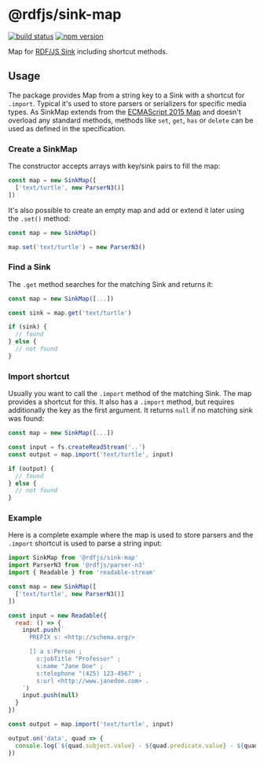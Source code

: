 # @rdfjs/sink-map

[![build status](https://img.shields.io/github/actions/workflow/status/rdfjs-base/sink-map/test.yaml?branch=master)](https://github.com/rdfjs-base/sink-map/actions/workflows/test.yaml)
[![npm version](https://img.shields.io/npm/v/@rdfjs/sink-map.svg)](https://www.npmjs.com/package/@rdfjs/sink-map)

Map for [RDF/JS Sink](http://rdf.js.org/stream-spec/#sink-interface) including shortcut methods.

## Usage

The package provides Map from a string key to a Sink with a shortcut for `.import`.
Typical it's used to store parsers or serializers for specific media types.
As SinkMap extends from the [ECMAScript 2015 Map](https://www.ecma-international.org/ecma-262/6.0/#sec-map-objects) and doesn't overload any standard methods, methods like `set`, `get`, `has` or `delete` can be used as defined in the specification.

### Create a SinkMap
The constructor accepts arrays with key/sink pairs to fill the map:

```javascript
const map = new SinkMap([
  ['text/turtle', new ParserN3()]
])
```

It's also possible to create an empty map and add or extend it later using the `.set()` method:

```javascript
const map = new SinkMap()

map.set('text/turtle') = new ParserN3()
```

### Find a Sink

The `.get` method searches for the matching Sink and returns it:

```javascript
const map = new SinkMap([...])

const sink = map.get('text/turtle')

if (sink) {
  // found
} else {
  // not found
}
```

### Import shortcut

Usually you want to call the `.import` method of the matching Sink.
The map provides a shortcut for this.
It also has a `.import` method, but requires additionally the key as the first argument.
It returns `null` if no matching sink was found:

```javascript
const map = new SinkMap([...])

const input = fs.createReadStream('..')
const output = map.import('text/turtle', input)

if (output) {
  // found
} else {
  // not found
}
```

### Example

Here is a complete example where the map is used to store parsers and the `.import` shortcut is used to parse a string input:

```javascript
import SinkMap from '@rdfjs/sink-map'
import ParserN3 from '@rdfjs/parser-n3'
import { Readable } from 'readable-stream'

const map = new SinkMap([
  ['text/turtle', new ParserN3()]
])

const input = new Readable({
  read: () => {
    input.push(`
      PREFIX s: <http://schema.org/>

      [] a s:Person ;
        s:jobTitle "Professor" ;
        s:name "Jane Doe" ;
        s:telephone "(425) 123-4567" ;
        s:url <http://www.janedoe.com> .
    `)
    input.push(null)
  }
})

const output = map.import('text/turtle', input)

output.on('data', quad => {
  console.log(`${quad.subject.value} - ${quad.predicate.value} - ${quad.object.value}`)
})
```
